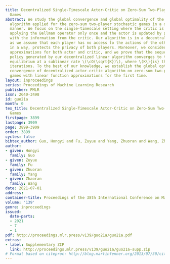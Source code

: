 ```yaml
---
title: Decentralized Single-Timescale Actor-Critic on Zero-Sum Two-Player Stochastic
  Games
abstract: We study the global convergence and global optimality of the actor-critic
  algorithm applied for the zero-sum two-player stochastic games in a decentralized
  manner. We focus on the single-timescale setting where the critic is updated by
  applying the Bellman operator only once and the actor is updated by policy gradient
  with the information from the critic. Our algorithm is in a decentralized manner,
  as we assume that each player has no access to the actions of the other one, which,
  in a way, protects the privacy of both players. Moreover, we consider linear function
  approximations for both actor and critic, and we prove that the sequence of joint
  policy generated by our decentralized linear algorithm converges to the minimax
  equilibrium at a sublinear rate \(\cO(\sqrt{K})\), where \(K\){is} the number of
  iterations. To the best of our knowledge, we establish the global optimality and
  convergence of decentralized actor-critic algorithm on zero-sum two-player stochastic
  games with linear function approximations for the first time.
layout: inproceedings
series: Proceedings of Machine Learning Research
publisher: PMLR
issn: 2640-3498
id: guo21a
month: 0
tex_title: Decentralized Single-Timescale Actor-Critic on Zero-Sum Two-Player Stochastic
  Games
firstpage: 3899
lastpage: 3909
page: 3899-3909
order: 3899
cycles: false
bibtex_author: Guo, Hongyi and Fu, Zuyue and Yang, Zhuoran and Wang, Zhaoran
author:
- given: Hongyi
  family: Guo
- given: Zuyue
  family: Fu
- given: Zhuoran
  family: Yang
- given: Zhaoran
  family: Wang
date: 2021-07-01
address:
container-title: Proceedings of the 38th International Conference on Machine Learning
volume: '139'
genre: inproceedings
issued:
  date-parts:
  - 2021
  - 7
  - 1
pdf: http://proceedings.mlr.press/v139/guo21a/guo21a.pdf
extras:
- label: Supplementary ZIP
  link: http://proceedings.mlr.press/v139/guo21a/guo21a-supp.zip
# Format based on citeproc: http://blog.martinfenner.org/2013/07/30/citeproc-yaml-for-bibliographies/
---
```


